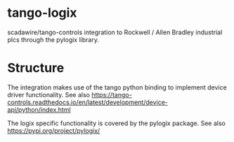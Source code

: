 # tango-logix

scadawire/tango-controls integration to Rockwell / Allen Bradley industrial plcs through the pylogix library.

# Structure

The integration makes use of the tango python binding to implement device driver functionality.
See also https://tango-controls.readthedocs.io/en/latest/development/device-api/python/index.html

The logix specific functionality is covered by the pylogix package.
See also https://pypi.org/project/pylogix/


